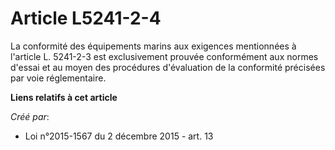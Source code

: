 # Article L5241-2-4

La conformité des équipements marins aux exigences mentionnées à l'article L. 5241-2-3 est exclusivement prouvée conformément
aux normes d'essai et au moyen des procédures d'évaluation de la conformité précisées par voie réglementaire.

**Liens relatifs à cet article**

_Créé par_:

  - Loi n°2015-1567 du 2 décembre 2015 - art. 13
